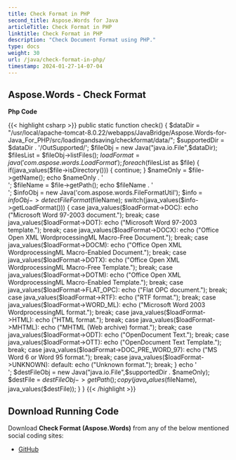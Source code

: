 ```yaml
---
title: Check Format in PHP
second_title: Aspose.Words for Java
articleTitle: Check Format in PHP
linktitle: Check Format in PHP
description: "Check Document Format using PHP."
type: docs
weight: 30
url: /java/check-format-in-php/
timestamp: 2024-01-27-14-07-04
---
```


## Aspose.Words - Check Format

**Php Code**

{{< highlight csharp >}}
public static function check()
{
$dataDir = "/usr/local/apache-tomcat-8.0.22/webapps/JavaBridge/Aspose.Words-for-Java_For_PHP/src/loadingandsaving/checkformat/data/";
$supportedDir = $dataDir . '/OutSupported/';
$fileObj = new Java("java.io.File",$dataDir);
$filesList  = $fileObj->listFiles();
$loadFormat = java('com.aspose.words.LoadFormat');
foreach($filesList as $file)
{
if(java_values($file->isDirectory()))
{
continue;
}
$nameOnly  = $file->getName();
echo $nameOnly . '<br/>';
$fileName = $file->getPath();
echo $fileName . '<br/>';
$infoObj = new Java('com.aspose.words.FileFormatUtil');
$info = $infoObj->detectFileFormat($fileName);
switch(java_values($info->getLoadFormat()))
{
case java_values($loadFormat->DOC):
echo ("Microsoft Word 97-2003 document.");
break;
case java_values($loadFormat->DOT):
echo ("Microsoft Word 97-2003 template.");
break;
case java_values($loadFormat->DOCX):
echo ("Office Open XML WordprocessingML Macro-Free Document.");
break;
case java_values($loadFormat->DOCM):
echo ("Office Open XML WordprocessingML Macro-Enabled Document.");
break;
case java_values($loadFormat->DOTX):
echo ("Office Open XML WordprocessingML Macro-Free Template.");
break;
case java_values($loadFormat->DOTM):
echo ("Office Open XML WordprocessingML Macro-Enabled Template.");
break;
case java_values($loadFormat->FLAT_OPC):
echo ("Flat OPC document.");
break;
case java_values($loadFormat->RTF):
echo ("RTF format.");
break;
case java_values($loadFormat->WORD_ML):
echo ("Microsoft Word 2003 WordprocessingML format.");
break;
case java_values($loadFormat->HTML):
echo ("HTML format.");
break;
case java_values($loadFormat->MHTML):
echo ("MHTML (Web archive) format.");
break;
case java_values($loadFormat->ODT):
echo ("OpenDocument Text.");
break;
case java_values($loadFormat->OTT):
echo ("OpenDocument Text Template.");
break;
case java_values($loadFormat->DOC_PRE_WORD_97):
echo ("MS Word 6 or Word 95 format.");
break;
case java_values($loadFormat->UNKNOWN):
default:
echo ("Unknown format.");
break;
}
echo '<br/>';
$destFileObj = new Java("java.io.File",$supportedDir . $nameOnly);
$destFile = $destFileObj->getPath();
copy(java_values($fileName), java_values($destFile));
}
}
{{< /highlight >}}

## Download Running Code

Download **Check Format (Aspose.Words)** from any of the below mentioned social coding sites:

- [GitHub](https://github.com/aspose-words/Aspose.Words-for-Java/blob/master/Plugins/Aspose_Words_Java_for_PHP/src/loadingandsaving/checkformat/php/CheckFormat.php)
